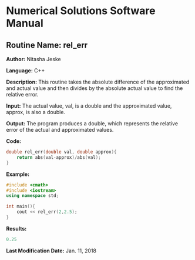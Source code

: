 # Numerical Solutions Software Manual

## **Routine Name:** rel_err

**Author:** Nitasha Jeske

**Language:** C++

**Description:** This routine takes the absolute difference of the approximated and actual value and then divides by the absolute actual value to find the relative error. 

**Input:** The actual value, val, is a double and the approximated value, approx, is also a double. 

**Output:** The program produces a double, which represents the relative error of the actual and approximated values.

**Code:** 
```C++
double rel_err(double val, double approx){
    return abs(val-approx)/abs(val);
}
```

**Example:**
```C++
#include <cmath>
#include <iostream>
using namespace std;

int main(){
    cout << rel_err(2,2.5);
}
```

**Results:** 
```C++
0.25
```

**Last Modification Date:** Jan. 11, 2018

